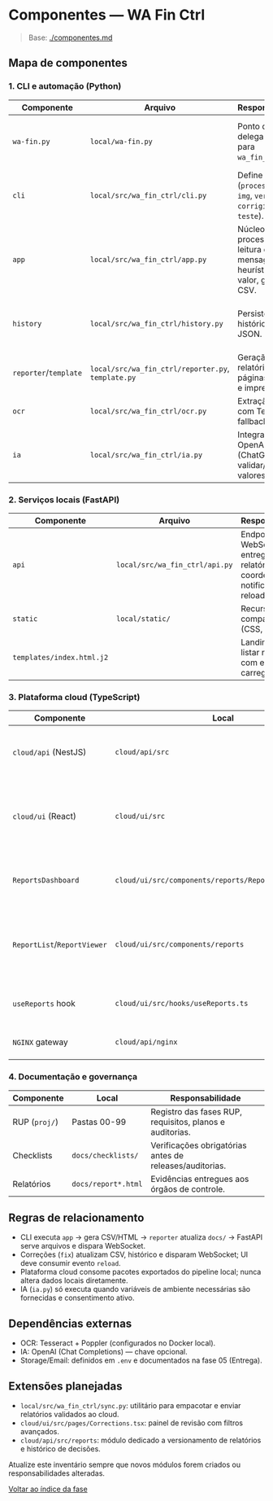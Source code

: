 <!-- proj/02-design/componentes-spec.md -->
# Componentes — WA Fin Ctrl

> Base: [./componentes.md](./componentes.md)

## Mapa de componentes

### 1. CLI e automação (Python)
| Componente | Arquivo | Responsabilidade | Notas |
| --- | --- | --- | --- |
| `wa-fin.py` | `local/wa-fin.py` | Ponto de entrada; delega comandos para `wa_fin_ctrl.cli`. | Mantém comentários de caminho e valida variáveis de ambiente. |
| `cli` | `local/src/wa_fin_ctrl/cli.py` | Define comandos (`processar`, `pdf`, `img`, `verificar`, `corrigir`, `fix`, `teste`). | Registra histórico automático. |
| `app` | `local/src/wa_fin_ctrl/app.py` | Núcleo de processamento: leitura de mensagens, OCR, heurísticas de valor, geração de CSV. | Usa constantes de `env.py`; precisa permanecer modular. |
| `history` | `local/src/wa_fin_ctrl/history.py` | Persistência de histórico com JSON. | Garantir transações atômicas (escrita -> flush). |
| `reporter`/`template` | `local/src/wa_fin_ctrl/reporter.py`, `template.py` | Geração de relatórios HTML, páginas editáveis e impressões. | Templates em `templates/*.j2`. |
| `ocr` | `local/src/wa_fin_ctrl/ocr.py` | Extração de texto com Tesseract ou fallback IA. | Deve suportar rotação automática. |
| `ia` | `local/src/wa_fin_ctrl/ia.py` | Integrações com OpenAI (ChatGPT) para validar/extrair valores. | Respeitar limites de custo e consentimento. |

### 2. Serviços locais (FastAPI)
| Componente | Arquivo | Responsabilidade | Notas |
| --- | --- | --- | --- |
| `api` | `local/src/wa_fin_ctrl/api.py` | Endpoints REST, WebSocket, entrega de relatórios; coordena notificações de reload. | Em breve: `/api/reports`, autenticação opcional. |
| `static` | `local/static/` | Recursos compartilhados (CSS, JS). | Servidos pelo FastAPI. |
| `templates/index.html.j2` | | Landing para listar relatórios, com estados de carregamento. | Deve consumir `/api/reports`. |

### 3. Plataforma cloud (TypeScript)
| Componente | Local | Responsabilidade | Status |
| --- | --- | --- | --- |
| `cloud/api` (NestJS) | `cloud/api/src` | APIs de sincronização, autenticação, notificações, monitoramento. | Refatorar de Yagnostic para finanças. |
| `cloud/ui` (React) | `cloud/ui/src` | Dashboard de relatórios: lista `/api/reports`, incorpora visualização via iframe e metadados. | Substitui app Yagnostic; segue contratos WA Fin Ctrl. |
| `ReportsDashboard` | `cloud/ui/src/components/reports/ReportsDashboard.tsx` | Orquestra busca, estados de carregamento e seleção de relatórios. | Depende de `useReports`. |
| `ReportList`/`ReportViewer` | `cloud/ui/src/components/reports` | Lista relatórios com filtros básicos e exibe HTML em iframe respeitando scripts do pipeline. | Reutiliza HTML gerado localmente. |
| `useReports` hook | `cloud/ui/src/hooks/useReports.ts` | Consumir `/api/reports`, cachear resposta e expor `refresh`. | Tratamento de erros/unreachable API. |
| `NGINX` gateway | `cloud/api/nginx` | Rate limiting para IA, roteamento seguro. | Configura limites `1r/m` (IA) e `10r/m` (geral). |

### 4. Documentação e governança
| Componente | Local | Responsabilidade |
| --- | --- | --- |
| RUP (`proj/`) | Pastas 00-99 | Registro das fases RUP, requisitos, planos e auditorias. |
| Checklists | `docs/checklists/` | Verificações obrigatórias antes de releases/auditorias. |
| Relatórios | `docs/report*.html` | Evidências entregues aos órgãos de controle. |

## Regras de relacionamento
- CLI executa `app` → gera CSV/HTML → `reporter` atualiza `docs/` → FastAPI serve arquivos e dispara WebSocket.
- Correções (`fix`) atualizam CSV, histórico e disparam WebSocket; UI deve consumir evento `reload`.
- Plataforma cloud consome pacotes exportados do pipeline local; nunca altera dados locais diretamente.
- IA (`ia.py`) só executa quando variáveis de ambiente necessárias são fornecidas e consentimento ativo.

## Dependências externas
- OCR: Tesseract + Poppler (configurados no Docker local).
- IA: OpenAI (Chat Completions) — chave opcional.
- Storage/Email: definidos em `.env` e documentados na fase 05 (Entrega).

## Extensões planejadas
- `local/src/wa_fin_ctrl/sync.py`: utilitário para empacotar e enviar relatórios validados ao cloud.
- `cloud/ui/src/pages/Corrections.tsx`: painel de revisão com filtros avançados.
- `cloud/api/src/reports`: módulo dedicado a versionamento de relatórios e histórico de decisões.

Atualize este inventário sempre que novos módulos forem criados ou responsabilidades alteradas.

[Voltar ao índice da fase](README-spec.md)
